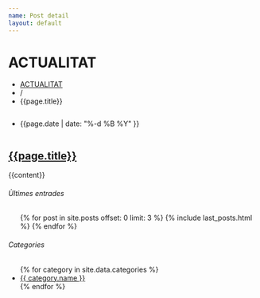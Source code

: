 ```yaml
---
name: Post detail
layout: default
---
```

<div class="theme-page padding-bottom-66">
	<div class="row gray full-width page-header vertical-align-table">
		<div class="row full-width padding-top-bottom-50 vertical-align-cell">
			<div class="row">
				<div class="page-header-left">
					<h1>ACTUALITAT</h1>
				</div>
				<div class="page-header-right">
					<div class="bread-crumb-container">
						<ul class="bread-crumb">
							<li>
								<a title="BLOG" href="index.html%3Fpage=blog.html">
									ACTUALITAT
								</a>
							</li>
							<li class="separator">
								/
							</li>
							<li>
								{{page.title}}
							</li>
						</ul>
					</div>
				</div>
			</div>
		</div>
	</div>
	<div class="clearfix">
		<div class="row margin-top-70">
			<div class="column column-3-4">
				<div class="blog clearfix">
					<div class="post single">
						<ul class="post-details">
							<li class="date template-calendar">{{page.date | date: "%-d %B %Y" }}</li>
						</ul>
						<div class="post-content">
							<a href="#" title="{{page.title}}" class="post-image">
								<img src="{{page.image}}" alt="" style="display: block;">
							</a>
							<!-- <ul class="post-content-details clearfix">
								<li>Redacció: <a href="#" title="{{page.author}}">{{page.author}}</a></li>
							</ul> -->
							<h2 class="box-header align-left"><a href="#">{{page.title}}</a></h2>
							{{content}}
						</div>
					</div>
				</div>
			</div>
			<div class="column column-1-4 re-smart-column" style="height: 2275px;">
				<div class="re-smart-column-wrapper" style="position: static; bottom: auto; top: auto; width: auto;">
					<h6 class="box-header page-margin-top">Ùltimes entrades</h6>
					<ul class="blog small margin-top-30 clearfix">
            {% for post in site.posts offset: 0 limit: 3  %}
              {% include last_posts.html %}
            {% endfor %}
					</ul>
					<h6 class="box-header page-margin-top">Categories</h6>
					<ul class="taxonomies margin-top-30 clearfix">
						{% for category in site.data.categories %}
              <li>
                <a title="{{ category.name }}" href="/projectes#filter-{{category.permalink}}">
                  {{ category.name }}
                </a>
              </li>
            {% endfor %}
					</ul>
				</div>
			</div>
		</div>
	</div>
</div>
